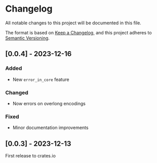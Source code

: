 # Changelog

All notable changes to this project will be documented in this file.

The format is based on [Keep a Changelog](https://keepachangelog.com/en/1.1.0/),
and this project adheres to [Semantic Versioning](https://semver.org/spec/v2.0.0.html).

## [0.0.4] - 2023-12-16

### Added

- New `error_in_core` feature

### Changed

- Now errors on overlong encodings

### Fixed

- Minor documentation improvements

## [0.0.3] - 2023-12-13

First release to crates.io
